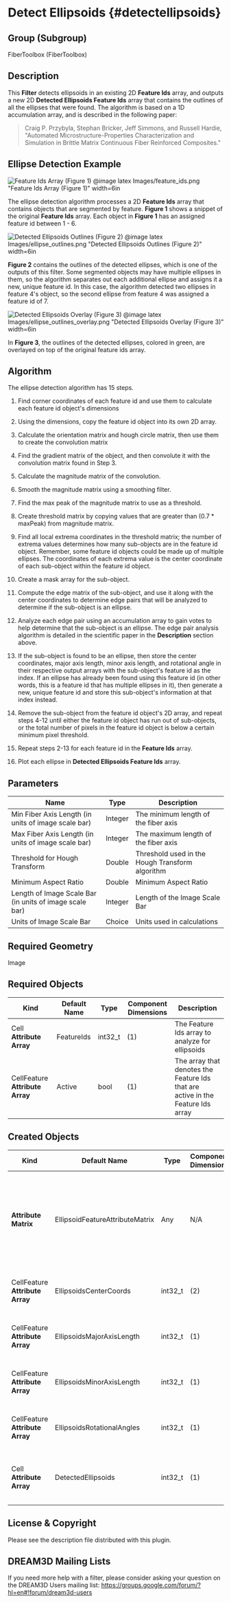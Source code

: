 Detect Ellipsoids {#detectellipsoids}
=============

## Group (Subgroup) ##
FiberToolbox (FiberToolbox)

## Description ##
This **Filter** detects ellipsoids in an existing 2D **Feature Ids** array, and outputs a new 2D **Detected Ellipsoids Feature Ids** array that contains the outlines of all the ellipses that were found.  The algorithm is based on a 1D accumulation array, and is described in the following paper:

>Craig P. Przybyla, Stephan Bricker, Jeff Simmons, and Russell Hardie, "Automated Microstructure-Properties Characterization and Simulation in Brittle Matrix Continuous Fiber Reinforced Composites."

## Ellipse Detection Example ##
![Feature Ids Array (Figure 1)](Images/feature_ids.png)
@image latex Images/feature_ids.png "Feature Ids Array (Figure 1)" width=6in

The ellipse detection algorithm processes a 2D **Feature Ids** array that contains objects that are segmented by feature.  **Figure 1** shows a snippet of the original **Feature Ids** array.  Each object in **Figure 1** has an assigned feature id between 1 - 6.

![Detected Ellipsoids Outlines (Figure 2)](Images/ellipse_outlines.png)
@image latex Images/ellipse_outlines.png "Detected Ellipsoids Outlines (Figure 2)" width=6in

**Figure 2** contains the outlines of the detected ellipses, which is one of the outputs of this filter.  Some segmented objects may have multiple ellipses in them, so the algorithm separates out each additional ellipse and assigns it a new, unique feature id.  In this case, the algorithm detected two ellipses in feature 4's object, so the second ellipse from feature 4 was assigned a feature id of 7.

![Detected Ellipsoids Overlay (Figure 3)](Images/ellipse_outlines_overlay.png)
@image latex Images/ellipse_outlines_overlay.png "Detected Ellipsoids Overlay (Figure 3)" width=6in

In **Figure 3**, the outlines of the detected ellipses, colored in green, are overlayed on top of the original feature ids array.

## Algorithm ##
The ellipse detection algorithm has 15 steps.

1. Find corner coordinates of each feature id and use them to calculate each feature id object's dimensions

2. Using the dimensions, copy the feature id object into its own 2D array.

3. Calculate the orientation matrix and hough circle matrix, then use them to create the convolution matrix

4. Find the gradient matrix of the object, and then convolute it with the convolution matrix found in Step 3.

5. Calculate the magnitude matrix of the convolution.

6. Smooth the magnitude matrix using a smoothing filter.

7. Find the max peak of the magnitude matrix to use as a threshold.

8. Create threshold matrix by copying values that are greater than (0.7 * maxPeak) from magnitude matrix.

9. Find all local extrema coordinates in the threshold matrix; the number of extrema values determines how many sub-objects are in the feature id object.  Remember, some feature id objects could be made up of multiple ellipses. The coordinates of each extrema value is the center coordinate of each sub-object within the feature id object.

10. Create a mask array for the sub-object.

10. Compute the edge matrix of the sub-object, and use it along with the center coordinates to determine edge pairs that will be analyzed to determine if the sub-object is an ellipse.

11. Analyze each edge pair using an accumulation array to gain votes to help determine that the sub-object is an ellipse.  The edge pair analysis algorithm is detailed in the scientific paper in the **Description** section above.

12. If the sub-object is found to be an ellipse, then store the center coordinates, major axis length, minor axis length, and rotational angle in their respective output arrays with the sub-object's feature id as the index.  If an ellipse has already been found using this feature id (in other words, this is a feature id that has multiple ellipses in it), then generate a new, unique feature id and store this sub-object's information at that index instead.

13. Remove the sub-object from the feature id object's 2D array, and repeat steps 4-12 until either the feature id object has run out of sub-objects, or the total number of pixels in the feature id object is below a certain minimum pixel threshold.

14. Repeat steps 2-13 for each feature id in the **Feature Ids** array.

15. Plot each ellipse in **Detected Ellipsoids Feature Ids** array.

## Parameters ##
| Name | Type | Description |
|------|------|------|
| Min Fiber Axis Length (in units of image scale bar) | Integer | The minimum length of the fiber axis |
| Max Fiber Axis Length (in units of image scale bar) | Integer | The maximum length of the fiber axis |
| Threshold for Hough Transform | Double | Threshold used in the Hough Transform algorithm |
| Minimum Aspect Ratio | Double | Minimum Aspect Ratio |
| Length of Image Scale Bar (in units of image scale bar) | Integer | Length of the Image Scale Bar |
| Units of Image Scale Bar | Choice | Units used in calculations |

## Required Geometry ##
Image

## Required Objects ##
| Kind | Default Name | Type | Component Dimensions | Description |
|------|--------------|-------------|---------|-----|
| Cell **Attribute Array** | FeatureIds | int32_t | (1) | The Feature Ids array to analyze for ellipsoids |
| CellFeature **Attribute Array** | Active | bool | (1) | The array that denotes the Feature Ids that are active in the Feature Ids array |

## Created Objects ##
| Kind | Default Name | Type | Component Dimensions | Description |
|------|--------------|-------------|---------|-----|
| **Attribute Matrix**  | EllipsoidFeatureAttributeMatrix | Any | N/A | **Attribute Matrix** to store center coordinates, major axis length, minor axis length, and rotational angles arrays  |
| CellFeature **Attribute Array** | EllipsoidsCenterCoords | int32_t | (2) | The center coordinates array of detected ellipsoids |
| CellFeature **Attribute Array** | EllipsoidsMajorAxisLength | int32_t | (1) | The major axis length array of detected ellipsoids |
| CellFeature **Attribute Array** | EllipsoidsMinorAxisLength | int32_t | (1) | The minor axis length array of detected ellipsoids |
| CellFeature **Attribute Array** | EllipsoidsRotationalAngles | int32_t | (1) | The rotational angles array of detected ellipsoids |
| Cell **Attribute Array** | DetectedEllipsoids | int32_t | (1) | The Feature Ids array that contains detected ellipsoids |

## License & Copyright ##

Please see the description file distributed with this plugin.

## DREAM3D Mailing Lists ##

If you need more help with a filter, please consider asking your question on the DREAM3D Users mailing list:
https://groups.google.com/forum/?hl=en#!forum/dream3d-users